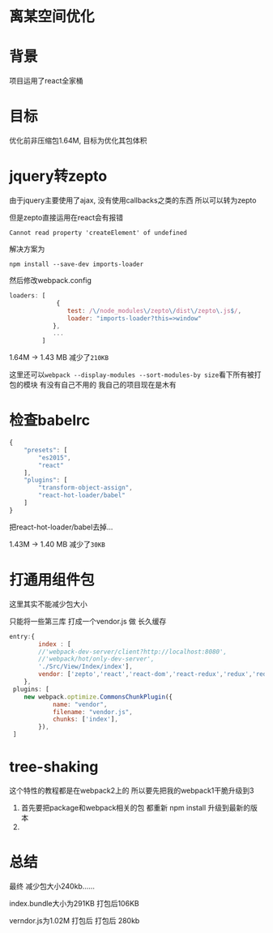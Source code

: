 # 离某空间优化

# 背景

项目运用了react全家桶

# 目标

优化前非压缩包1.64M, 目标为优化其包体积

# jquery转zepto

由于jquery主要使用了ajax, 没有使用callbacks之类的东西 所以可以转为zepto

但是zepto直接运用在react会有报错

`Cannot read property 'createElement' of undefined`

解决方案为

`npm install --save-dev imports-loader`

然后修改webpack.config

```javascript
loaders: [
             {
                test: /\/node_modules\/zepto\/dist\/zepto\.js$/,
                loader: "imports-loader?this=>window"
            },
            ...
         ]
```

1.64M -> 1.43 MB 减少了`210KB`

这里还可以`webpack --display-modules --sort-modules-by size`看下所有被打包的模块 有没有自己不用的 我自己的项目现在是木有

# 检查babelrc

```javascript
{
	"presets": [
		"es2015",
		"react"
	],
    "plugins": [
        "transform-object-assign",
        "react-hot-loader/babel"
    ]
}

```
把react-hot-loader/babel去掉...

1.43M -> 1.40 MB 减少了`30KB`

# 打通用组件包

这里其实不能减少包大小

只能将一些第三库 打成一个vendor.js 做 长久缓存

```javascript
entry:{ 
        index : [
        //'webpack-dev-server/client?http://localhost:8080',
        //'webpack/hot/only-dev-server',
        './Src/View/Index/index'],
        vendor: ['zepto','react','react-dom','react-redux','redux','redux-thunk','underscore','k-logging', 'react-router']
    },
 plugins: [
    new webpack.optimize.CommonsChunkPlugin({
            name: "vendor",
            filename: "vendor.js",
            chunks: ['index'],
        }),
 ]
```

# tree-shaking

这个特性的教程都是在webpack2上的 所以要先把我的webpack1干脆升级到3

1. 首先要把package和webpack相关的包 都重新 npm install 升级到最新的版本
2. 

# 总结

最终 减少包大小240kb......

index.bundle大小为291KB 打包后106KB

verndor.js为1.02M 打包后 打包后 280kb
